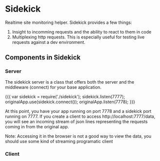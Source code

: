 # Sidekick

Realtime site monitoring helper. Sidekick provides a few things:

  1. Insight to incomming requests and the ability to react to them in code
  1. Multiplexing http requests.  This is especially useful for testing live requests against a dev environment.
     
## Components in Sidekick

### Server

The sidekick server is a class that offers both the server and the middleware (connect) for your base application.

{{{
  var sidekick = require('./sidekick');
  sidekick.listen(7777);
  originalApp.use(sidekick.connect());
  originalApp.listen(7778);
}}}

At this point, you have your app running on port 7778 and a sidekick port running on 7777.  If you create a client
to access http://localhost:7777/data, you will see an incoming stream of json lines representing the requests coming 
in from the original app. 

Note: Accessing it in the browser is not a good way to view the data, you should use some kind of streaming programatic
client


### Client


